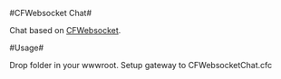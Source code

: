 #CFWebsocket Chat#

Chat based on [CFWebsocket](http://github.com/jgautier/CFWebsocketChat).  

#Usage#

Drop folder in your wwwroot.  Setup gateway to CFWebsocketChat.cfc